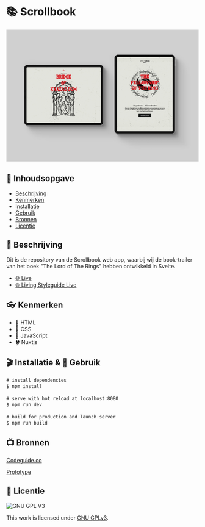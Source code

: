 # 📚 Scrollbook
<!-- Geef je project een titel en schrijf in één zin wat het is -->
<img src="https://github.com/DaanKorver/the-startup-scrollbook/blob/main/docs/ipad-mockup.jpg">

## 📖 Inhoudsopgave

  * [Beschrijving](#beschrijving)
  * [Kenmerken](#kenmerken)
  * [Installatie](#installatie)
  * [Gebruik](#gebruik)
  * [Bronnen](#bronnen)
  * [Licentie](#licentie)

## 💾 Beschrijving
<!-- In de Beschrijving staat hoe je project er uit ziet, hoe het werkt en wat je er mee kan. -->
Dit is de repository van de Scrollbook web app, waarbij wij de book-trailer van het boek "The Lord of The Rings" hebben ontwikkeld in Svelte.
<!-- Voeg een mooie poster visual toe 📸 -->
<!-- Voeg een link toe naar Github Pages 🌐-->
- [🌐 Live](http://scrollbook.student.fdnd.nl/)
- [🌐 Living Styleguide Live](https://fdnd-styleguides.github.io/scrollbook/)

## 👓 Kenmerken
<!-- Bij Kenmerken staat welke technieken zijn gebruikt en hoe. Wat is de HTML structuur? Wat zijn de belangrijkste dingen in CSS? Wat is er met Javascript gedaan en hoe? Misschien heb je een framwork of library gebruikt? -->
* 💚 HTML
* 🐢 CSS
* 🥝 JavaScript
* 🍀 Nuxtjs
## 🎬 Installatie & 🔋 Gebruik
```
# install dependencies
$ npm install

# serve with hot reload at localhost:8080
$ npm run dev

# build for production and launch server
$ npm run build
```

## 📺 Bronnen
[Codeguide.co](https://codeguide.co/)  

[Prototype](https://joopakerboom.nl/scrollbook-v3/presentation.html) 

## 🚖 Licentie

![GNU GPL V3](https://www.gnu.org/graphics/gplv3-127x51.png)

This work is licensed under [GNU GPLv3](./LICENSE).
